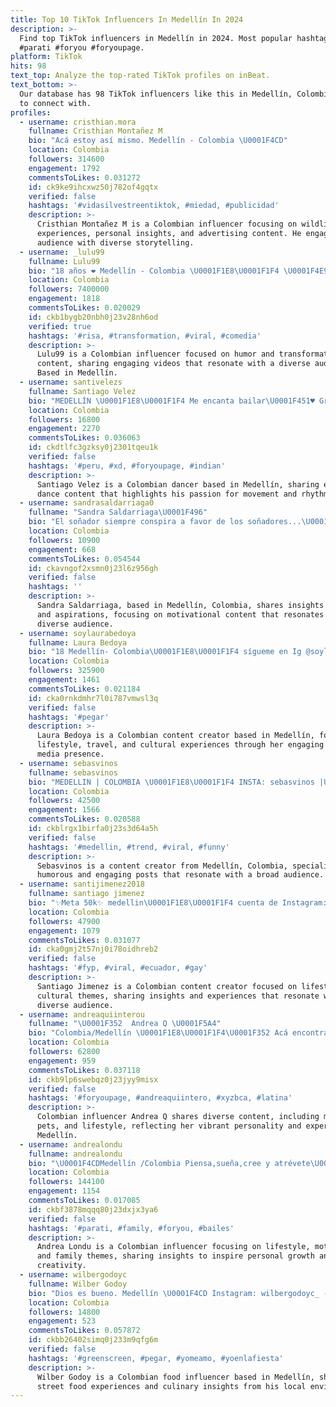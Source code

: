```yaml
---
title: Top 10 TikTok Influencers In Medellín In 2024
description: >-
  Find top TikTok influencers in Medellín in 2024. Most popular hashtags:
  #parati #foryou #foryoupage.
platform: TikTok
hits: 98
text_top: Analyze the top-rated TikTok profiles on inBeat.
text_bottom: >-
  Our database has 98 TikTok influencers like this in Medellín, Colombia for you
  to connect with.
profiles:
  - username: cristhian.mora
    fullname: Cristhian Montañez M
    bio: "Acá estoy así mismo. Medellín - Colombia \U0001F4CD"
    location: Colombia
    followers: 314600
    engagement: 1792
    commentsToLikes: 0.031272
    id: ck9ke9ihcxwz50j782of4gqtx
    verified: false
    hashtags: '#vidasilvestreentiktok, #miedad, #publicidad'
    description: >-
      Cristhian Montañez M is a Colombian influencer focusing on wildlife
      experiences, personal insights, and advertising content. He engages his
      audience with diverse storytelling.
  - username: _lulu99
    fullname: Lulu99
    bio: "18 años ❤️ Medellín - Colombia \U0001F1E8\U0001F1F4 \U0001F4E9 business: contacto@lulu99.com"
    location: Colombia
    followers: 7400000
    engagement: 1818
    commentsToLikes: 0.020029
    id: ckb1bygb20nbh0j23v28nh6od
    verified: true
    hashtags: '#risa, #transformation, #viral, #comedia'
    description: >-
      Lulu99 is a Colombian influencer focused on humor and transformation
      content, sharing engaging videos that resonate with a diverse audience.
      Based in Medellín.
  - username: santivelezs
    fullname: Santiago Velez
    bio: "MEDELLÍN \U0001F1E8\U0001F1F4 Me encanta bailar\U0001F451♥️ Gracias por los 15k\U0001F63B"
    location: Colombia
    followers: 16800
    engagement: 2270
    commentsToLikes: 0.036063
    id: ckdtlfc3gzksy0j2301tqeu1k
    verified: false
    hashtags: '#peru, #xd, #foryoupage, #indian'
    description: >-
      Santiago Velez is a Colombian dancer based in Medellín, sharing engaging
      dance content that highlights his passion for movement and rhythm.
  - username: sandrasaldarriaga0
    fullname: "Sandra Saldarriaga\U0001F496"
    bio: "El soñador siempre conspira a favor de los soñadores...\U0001F338\U0001F64F\U0001F3FB❣\U0001F60A\U0001F1EA\U0001F1E8\U0001F618Medellin.."
    location: Colombia
    followers: 10900
    engagement: 668
    commentsToLikes: 0.054544
    id: ckavngof2xsmn0j23l6z956gh
    verified: false
    hashtags: ''
    description: >-
      Sandra Saldarriaga, based in Medellín, Colombia, shares insights on dreams
      and aspirations, focusing on motivational content that resonates with a
      diverse audience.
  - username: soylaurabedoya
    fullname: Laura Bedoya
    bio: "18 Medellín- Colombia\U0001F1E8\U0001F1F4 sígueme en Ig @soylaurabedoya \U0001F4E7 laubedoya17@gmail.com"
    location: Colombia
    followers: 325900
    engagement: 1461
    commentsToLikes: 0.021184
    id: cka0rnkdmhr7l0i787vmwsl3q
    verified: false
    hashtags: '#pegar'
    description: >-
      Laura Bedoya is a Colombian content creator based in Medellín, focusing on
      lifestyle, travel, and cultural experiences through her engaging social
      media presence.
  - username: sebasvinos
    fullname: sebasvinos
    bio: "MEDELLIN | COLOMBIA \U0001F1E8\U0001F1F4 INSTA: sebasvinos |Una sonrisa| \U0001F601 ¿50k? \U0001F929"
    location: Colombia
    followers: 42500
    engagement: 1566
    commentsToLikes: 0.020588
    id: ckblrgx1birfa0j23s3d64a5h
    verified: false
    hashtags: '#medellin, #trend, #viral, #funny'
    description: >-
      Sebasvinos is a content creator from Medellín, Colombia, specializing in
      humorous and engaging posts that resonate with a broad audience.
  - username: santijimenez2018
    fullname: santiago jimenez
    bio: "✨Meta 50k✨ medellin\U0001F1E8\U0001F1F4 cuenta de Instagram: @santijimenez2018"
    location: Colombia
    followers: 47900
    engagement: 1079
    commentsToLikes: 0.031077
    id: cka0gmj2t57nj0i78oidhreb2
    verified: false
    hashtags: '#fyp, #viral, #ecuador, #gay'
    description: >-
      Santiago Jimenez is a Colombian content creator focused on lifestyle and
      cultural themes, sharing insights and experiences that resonate with a
      diverse audience.
  - username: andreaquiinterou
    fullname: "\U0001F352  Andrea Q \U0001F5A4"
    bio: "Colombia/Medellín \U0001F1E8\U0001F1F4\U0001F352 Acá encontrarás de todo un poco \U0001F3B6\U0001F436\U0001F431\U0001F61C\U0001F5A4"
    location: Colombia
    followers: 62800
    engagement: 959
    commentsToLikes: 0.037118
    id: ckb9lp6swebqz0j23jyy9misx
    verified: false
    hashtags: '#foryoupage, #andreaquiintero, #xyzbca, #latina'
    description: >-
      Colombian influencer Andrea Q shares diverse content, including music,
      pets, and lifestyle, reflecting her vibrant personality and experiences in
      Medellín.
  - username: andrealondu
    fullname: andrealondu
    bio: "\U0001F4CDMedellín /Colombia Piensa,sueña,cree y atrévete\U0001F4AB"
    location: Colombia
    followers: 144100
    engagement: 1154
    commentsToLikes: 0.017085
    id: ckbf3878mqqq80j23dxjx3ya6
    verified: false
    hashtags: '#parati, #family, #foryou, #bailes'
    description: >-
      Andrea Londu is a Colombian influencer focusing on lifestyle, motivation,
      and family themes, sharing insights to inspire personal growth and
      creativity.
  - username: wilbergodoyc
    fullname: Wilber Godoy
    bio: "Dios es bueno. Medellín \U0001F4CD Instagram: wilbergodoyc_ - foodieenlacalle 1995."
    location: Colombia
    followers: 14800
    engagement: 523
    commentsToLikes: 0.057872
    id: ckbb26402simq0j233m9qfg6m
    verified: false
    hashtags: '#greenscreen, #pegar, #yomeamo, #yoenlafiesta'
    description: >-
      Wilber Godoy is a Colombian food influencer based in Medellín, sharing
      street food experiences and culinary insights from his local environment.
---
```


